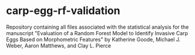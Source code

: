 # carp-egg-rf-validation
Repository containing all files associated with the statistical analysis for the manuscript "Evaluation of a Random Forest Model to Identify Invasive Carp Eggs Based on Morphometric Features" by Katherine Goode, Michael J. Weber, Aaron Matthews, and Clay L. Pierce
